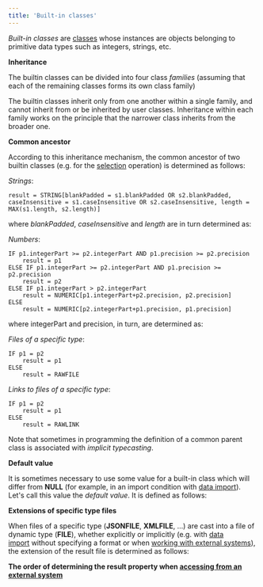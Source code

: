 ```yaml
---
title: 'Built-in classes'
---
```


*Built-in classes* are [classes](Classes.md) whose instances are objects belonging to primitive data types such as integers, strings, etc. 


**Inheritance**

The builtin classes can be divided into four class *families* (assuming that each of the remaining classes forms its own class family)


The builtin classes inherit only from one another within a single family, and cannot inherit from or be inherited by user classes. Inheritance within each family works on the principle that the narrower class inherits from the broader one.

****Common ancestor****

According to this inheritance mechanism, the common ancestor of two builtin classes (e.g. for the [selection](Selection_CASE_IF_MULTI_OVERRIDE_EXCLUSIVE_.md) operation) is determined as follows:

*Strings*:

    result = STRING[blankPadded = s1.blankPadded OR s2.blankPadded, caseInsensitive = s1.caseInsensitive OR s2.caseInsensitive, length = MAX(s1.length, s2.length)]

where *blankPadded*, *caseInsensitive* and *length* are in turn determined as:


*Numbers*:

    IF p1.integerPart >= p2.integerPart AND p1.precision >= p2.precision
        result = p1 
    ELSE IF p1.integerPart >= p2.integerPart AND p1.precision >= p2.precision
        result = p2 
    ELSE IF p1.integerPart > p2.integerPart  
        result = NUMERIC[p1.integerPart+p2.precision, p2.precision]
    ELSE  
        result = NUMERIC[p2.integerPart+p1.precision, p1.precision]

where integerPart and precision, in turn, are determined as:


*Files of a specific type*:

    IF p1 = p2
        result = p1
    ELSE
        result = RAWFILE

*Links to files of a specific type*:

    IF p1 = p2
        result = p1
    ELSE
        result = RAWLINK

Note that sometimes in programming the definition of a common parent class is associated with *implicit typecasting*.

**Default value**

It is sometimes necessary to use some value for a built-in class which will differ from **NULL** (for example, in an import condition with [data import](Data_import_IMPORT_.md)). Let's call this value the *default value*. It is defined as follows:


**Extensions of specific type files**

When files of a specific type (**JSONFILE**, **XMLFILE**, ...) are cast into a file of dynamic type (**FILE**), whether explicitly or implicitly (e.g. with [data import](Data_import_IMPORT_.md) without specifying a format or when [working with external systems](Access_to_an_external_system_EXTERNAL_.md)), the extension of the result file is determined as follows:


**The order of determining the result property when [accessing from an external system](Access-from-an-external-system_51216539.html#Accessfromanexternalsystem-httpresult)**

